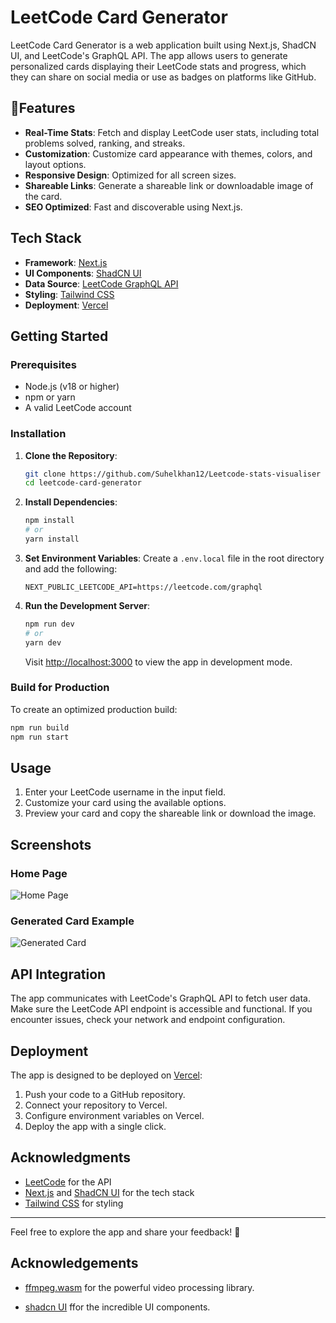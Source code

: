 
# LeetCode Card Generator

LeetCode Card Generator is a web application built using Next.js, ShadCN UI, and LeetCode's GraphQL API. The app allows users to generate personalized cards displaying their LeetCode stats and progress, which they can share on social media or use as badges on platforms like GitHub.



## 🌟Features

- **Real-Time Stats**: Fetch and display LeetCode user stats, including total problems solved, ranking, and streaks.
- **Customization**: Customize card appearance with themes, colors, and layout options.
- **Responsive Design**: Optimized for all screen sizes.
- **Shareable Links**: Generate a shareable link or downloadable image of the card.
- **SEO Optimized**: Fast and discoverable using Next.js.


## Tech Stack

- **Framework**: [Next.js](https://nextjs.org/)  
- **UI Components**: [ShadCN UI](https://shadcn.dev/)  
- **Data Source**: [LeetCode GraphQL API](https://leetcode.com/graphql)  
- **Styling**: [Tailwind CSS](https://tailwindcss.com/)  
- **Deployment**: [Vercel](https://vercel.com/)

## Getting Started

### Prerequisites

- Node.js (v18 or higher)
- npm or yarn
- A valid LeetCode account

### Installation

1. **Clone the Repository**:
   ```bash
   git clone https://github.com/Suhelkhan12/Leetcode-stats-visualiser
   cd leetcode-card-generator
   ```

2. **Install Dependencies**:
   ```bash
   npm install
   # or
   yarn install
   ```

3. **Set Environment Variables**:
   Create a `.env.local` file in the root directory and add the following:
   ```env
   NEXT_PUBLIC_LEETCODE_API=https://leetcode.com/graphql
   ```

4. **Run the Development Server**:
   ```bash
   npm run dev
   # or
   yarn dev
   ```

   Visit [http://localhost:3000](http://localhost:3000) to view the app in development mode.

### Build for Production

To create an optimized production build:
```bash
npm run build
npm run start
```

## Usage

1. Enter your LeetCode username in the input field.
2. Customize your card using the available options.
3. Preview your card and copy the shareable link or download the image.

## Screenshots

### Home Page
![Home Page](https://cdn.jsdelivr.net/gh/Suhelkhan12/Leetcode-stats-visualiser@latest/public/Screenshot%202024-12-25%20at%2011.28.38%E2%80%AFPM.png)

### Generated Card Example
![Generated Card](https://cdn.jsdelivr.net/gh/Suhelkhan12/Leetcode-stats-visualiser@latest/public/Screenshot%202024-12-25%20at%2011.28.59%E2%80%AFPM.png)

## API Integration

The app communicates with LeetCode's GraphQL API to fetch user data. Make sure the LeetCode API endpoint is accessible and functional. If you encounter issues, check your network and endpoint configuration.

## Deployment

The app is designed to be deployed on [Vercel](https://vercel.com/):

1. Push your code to a GitHub repository.
2. Connect your repository to Vercel.
3. Configure environment variables on Vercel.
4. Deploy the app with a single click.

## Acknowledgments

- [LeetCode](https://leetcode.com/) for the API
- [Next.js](https://nextjs.org/) and [ShadCN UI](https://shadcn.dev/) for the tech stack
- [Tailwind CSS](https://tailwindcss.com/) for styling

---

Feel free to explore the app and share your feedback! 🎉
## Acknowledgements

 - [ffmpeg.wasm](https://ffmpegwasm.netlify.app/) for the powerful video processing library.

 - [shadcn UI](https://ui.shadcn.com/) ffor the incredible UI components.
